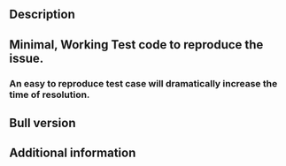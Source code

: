 <!--
You may report several types of issues. Bug reports, enhancements or questions.
For bug reports however you are required to provice some information so that the 
issue can be resolved efficiently. The following template should be filled for bugs.
-->

## Description

## Minimal, Working Test code to reproduce the issue.
### An easy to reproduce test case will dramatically increase the time of resolution.

## Bull version

## Additional information

